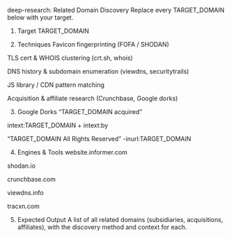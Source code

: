 deep-research:
Related Domain Discovery
Replace every TARGET_DOMAIN below with your target.

1. Target
TARGET_DOMAIN

2. Techniques
Favicon fingerprinting (FOFA / SHODAN)

TLS cert & WHOIS clustering (crt.sh, whois)

DNS history & subdomain enumeration (viewdns, securitytrails)

JS library / CDN pattern matching

Acquisition & affiliate research (Crunchbase, Google dorks)

3. Google Dorks
“TARGET_DOMAIN acquired”

intext:TARGET_DOMAIN + intext:by

“TARGET_DOMAIN All Rights Reserved” -inurl:TARGET_DOMAIN

4. Engines & Tools
website.informer.com

shodan.io

crunchbase.com

viewdns.info

tracxn.com

5. Expected Output
A list of all related domains (subsidiaries, acquisitions, affiliates), with the discovery method and context for each.
